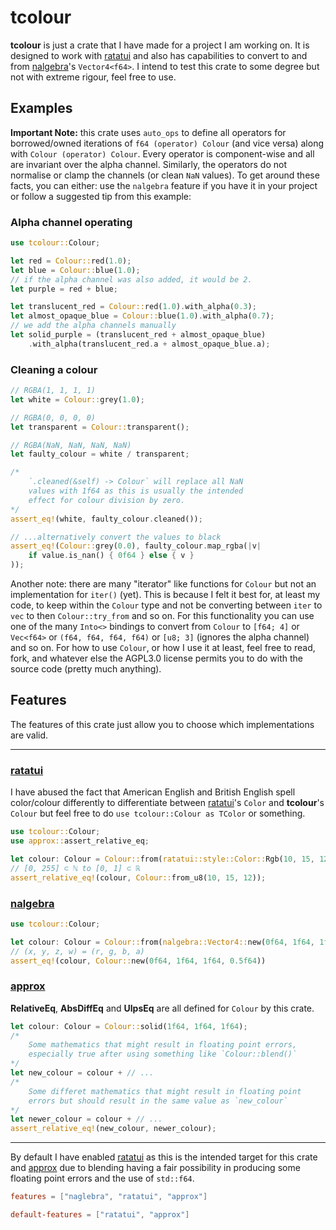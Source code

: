 # tcolour

**tcolour** is just a crate that I have made for a project I am working on. It is designed to work with [ratatui](https://ratatui.rs/) and also has capabilities to convert to and from [nalgebra](https://nalgebra.org/)'s `Vector4<f64>`. I intend to test this crate to some degree but not with extreme rigour, feel free to use.

## Examples

**Important Note:** this crate uses `auto_ops` to define all operators for borrowed/owned iterations of `f64 (operator) Colour` (and vice versa) along with `Colour (operator) Colour`. Every operator is component-wise and all are invariant over the alpha channel. Similarly, the operators do not normalise or clamp the channels (or clean `NaN` values). To get around these facts, you can either: use the `nalgebra` feature if you have it in your project or follow a suggested tip from this example:

### Alpha channel operating

```rust
use tcolour::Colour;

let red = Colour::red(1.0);
let blue = Colour::blue(1.0);
// if the alpha channel was also added, it would be 2.
let purple = red + blue;

let translucent_red = Colour::red(1.0).with_alpha(0.3);
let almost_opaque_blue = Colour::blue(1.0).with_alpha(0.7);
// we add the alpha channels manually
let solid_purple = (translucent_red + almost_opaque_blue)
    .with_alpha(translucent_red.a + almost_opaque_blue.a);
```

### Cleaning a colour

```rust
// RGBA(1, 1, 1, 1)
let white = Colour::grey(1.0);

// RGBA(0, 0, 0, 0)
let transparent = Colour::transparent();

// RGBA(NaN, NaN, NaN, NaN)
let faulty_colour = white / transparent;

/*
    `.cleaned(&self) -> Colour` will replace all NaN
    values with 1f64 as this is usually the intended
    effect for colour division by zero.
*/
assert_eq!(white, faulty_colour.cleaned());

// ...alternatively convert the values to black
assert_eq!(Colour::grey(0.0), faulty_colour.map_rgba(|v|
    if value.is_nan() { 0f64 } else { v }
));
```

Another note: there are many "iterator" like functions for `Colour` but not an implementation for `iter()` (yet). This is because I felt it best for, at least my code, to keep within the `Colour` type and not be converting between `iter` to `vec` to then `Colour::try_from` and so on. For this functionality you can use one of the many `Into<>` bindings to convert from `Colour` to `[f64; 4]` or `Vec<f64>` or `(f64, f64, f64, f64)` or `[u8; 3]` (ignores the alpha channel) and so on. For how to use `Colour`, or how I use it at least, feel free to read, fork, and whatever else the AGPL3.0 license permits you to do with the source code (pretty much anything).

## Features

The features of this crate just allow you to choose which implementations are valid.

---

### [ratatui](https::/ratatui.rs/)

I have abused the fact that American English and British English spell color/colour differently to differentiate between [ratatui](https://ratatui.rs/)'s `Color` and **tcolour**'s `Colour` but feel free to do `use tcolour::Colour as TColor` or something.

```rust
use tcolour::Colour;
use approx::assert_relative_eq;

let colour: Colour = Colour::from(ratatui::style::Color::Rgb(10, 15, 12));
// [0, 255] ⊂ ℕ to [0, 1] ⊂ ℝ
assert_relative_eq!(colour, Colour::from_u8(10, 15, 12));
```

### [nalgebra](https://nalgebra.org/)

```rust
use tcolour::Colour;

let colour: Colour = Colour::from(nalgebra::Vector4::new(0f64, 1f64, 1f64, 0.5f64));
// (x, y, z, w) = (r, g, b, a)
assert_eq!(colour, Colour::new(0f64, 1f64, 1f64, 0.5f64))
```

### [approx](https://docs.rs/approx)

**RelativeEq**, **AbsDiffEq** and **UlpsEq** are all defined for `Colour` by this crate.

```rust
let colour: Colour = Colour::solid(1f64, 1f64, 1f64);
/*
    Some mathematics that might result in floating point errors,
    especially true after using something like `Colour::blend()` 
*/
let new_colour = colour + // ...
/*
    Some differet mathematics that might result in floating point 
    errors but should result in the same value as `new_colour`
*/
let newer_colour = colour + // ... 
assert_relative_eq!(new_colour, newer_colour);
```

---

By default I have enabled [ratatui](https://ratatui.rs/) as this is the intended target for this crate and [approx](https://docs.rs/approx) due to blending having a fair possibility in producing some floating point errors and the use of `std::f64`.

```toml
features = ["naglebra", "ratatui", "approx"]

default-features = ["ratatui", "approx"]
```
